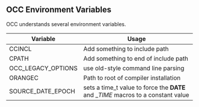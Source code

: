 ## OCC Environment Variables


OCC understands several environment variables.

|Variable |Usage |
|--- |--- |
|CCINCL |Add something to include path |
|CPATH |Add something to end of include path |
|OCC_LEGACY_OPTIONS|use old-style command line parsing |
|ORANGEC |Path to root of compiler installation |
|SOURCE_DATE_EPOCH |sets a time_t value to force the __DATE__ and __TIME_ macros to a constant value|